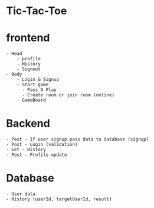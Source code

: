 # Tic-Tac-Toe
   # frontend
    - Head
        - profile
        - History
        - Signout
    - Body
        - Login & Signup
        - Start game
          - Pass N Play
          - Create room or join room (online)
        - GameBoard

 # Backend 
    - Post - If user signup pass data to database (signup)
    - Post - Login (validation)
    - Get - History
    - Post - Profile update



 # Database
    - User data
    - History (userId, targetUserId, result)
    